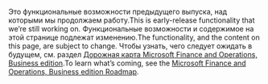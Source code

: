 <span data-ttu-id="f3de3-101">Это функциональные возможности предыдущего выпуска, над которыми мы продолжаем работу.</span><span class="sxs-lookup"><span data-stu-id="f3de3-101">This is early-release functionality that we’re still working on.</span></span> <span data-ttu-id="f3de3-102">Функциональные возможности и содержимое на этой странице подлежат изменению.</span><span class="sxs-lookup"><span data-stu-id="f3de3-102">The functionality, and the content on this page, are subject to change.</span></span> <span data-ttu-id="f3de3-103">Чтобы узнать, чего следует ожидать в будущем, см. раздел [Дорожная карта Microsoft Finance and Operations, Business edition](https://go.microsoft.com/fwlink/?linkid=842139).</span><span class="sxs-lookup"><span data-stu-id="f3de3-103">To learn what’s coming, see the [Microsoft Finance and Operations, Business edition Roadmap](https://go.microsoft.com/fwlink/?linkid=842139).</span></span>